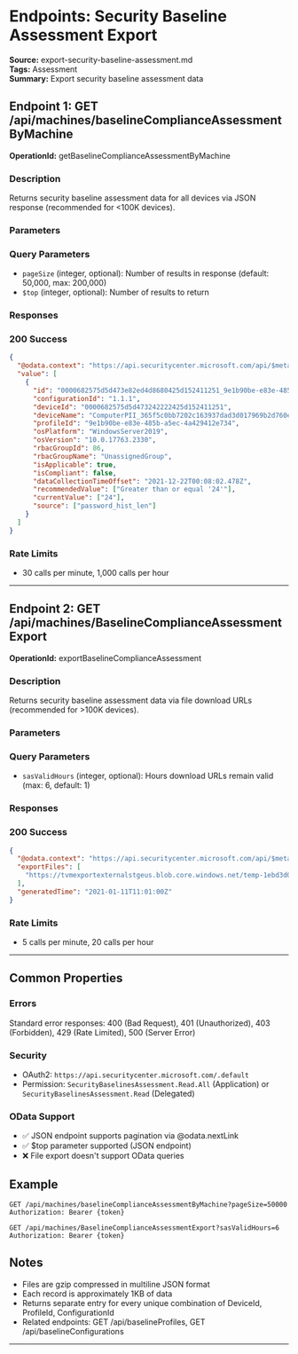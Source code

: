 # Endpoints: Security Baseline Assessment Export

**Source:** export-security-baseline-assessment.md  
**Tags:** Assessment  
**Summary:** Export security baseline assessment data  

## Endpoint 1: GET /api/machines/baselineComplianceAssessmentByMachine

**OperationId:** getBaselineComplianceAssessmentByMachine

### Description
Returns security baseline assessment data for all devices via JSON response (recommended for <100K devices).

### Parameters
### Query Parameters  
- `pageSize` (integer, optional): Number of results in response (default: 50,000, max: 200,000)
- `$top` (integer, optional): Number of results to return

### Responses
### 200 Success
```json
{
  "@odata.context": "https://api.securitycenter.microsoft.com/api/$metadata#Collection(microsoft.windowsDefenderATP.api.AssetBaselineAssessment)",
  "value": [
    {
      "id": "0000682575d5d473e82ed4d8680425d152411251_9e1b90be-e83e-485b-a5ec-4a429412e734_1.1.1",
      "configurationId": "1.1.1",
      "deviceId": "0000682575d5d473242222425d152411251",
      "deviceName": "ComputerPII_365f5c0bb7202c163937dad3d017969b2d760eb4.DomainPII_29596",
      "profileId": "9e1b90be-e83e-485b-a5ec-4a429412e734",
      "osPlatform": "WindowsServer2019",
      "osVersion": "10.0.17763.2330",
      "rbacGroupId": 86,
      "rbacGroupName": "UnassignedGroup",
      "isApplicable": true,
      "isCompliant": false,
      "dataCollectionTimeOffset": "2021-12-22T00:08:02.478Z",
      "recommendedValue": ["Greater than or equal '24'"],
      "currentValue": ["24"],
      "source": ["password_hist_len"]
    }
  ]
}
```

### Rate Limits
- 30 calls per minute, 1,000 calls per hour

---

## Endpoint 2: GET /api/machines/BaselineComplianceAssessmentExport

**OperationId:** exportBaselineComplianceAssessment

### Description
Returns security baseline assessment data via file download URLs (recommended for >100K devices).

### Parameters
### Query Parameters  
- `sasValidHours` (integer, optional): Hours download URLs remain valid (max: 6, default: 1)

### Responses
### 200 Success
```json
{
  "@odata.context": "https://api.securitycenter.microsoft.com/api/$metadata#microsoft.windowsDefenderATP.api.ExportFilesResponse",
  "exportFiles": [
    "https://tvmexportexternalstgeus.blob.core.windows.net/temp-1ebd3d09-d06a-4aad-ab80-ebc536cec61c/2021-12-22/0500/BaselineAssessmentExport/json/OrgId=<OrgId>/_RbacGroupId=<RbacGroupId>/part-00000-c09dfd00-2278-4735-b23a-71733751fcbc.c000.json.gz"
  ],
  "generatedTime": "2021-01-11T11:01:00Z"
}
```

### Rate Limits
- 5 calls per minute, 20 calls per hour

---

## Common Properties

### Errors
Standard error responses: 400 (Bad Request), 401 (Unauthorized), 403 (Forbidden), 429 (Rate Limited), 500 (Server Error)

### Security
- OAuth2: `https://api.securitycenter.microsoft.com/.default`
- Permission: `SecurityBaselinesAssessment.Read.All` (Application) or `SecurityBaselinesAssessment.Read` (Delegated)

### OData Support
- ✅ JSON endpoint supports pagination via @odata.nextLink
- ✅ $top parameter supported (JSON endpoint)
- ❌ File export doesn't support OData queries

## Example
```http
GET /api/machines/baselineComplianceAssessmentByMachine?pageSize=50000
Authorization: Bearer {token}

GET /api/machines/BaselineComplianceAssessmentExport?sasValidHours=6
Authorization: Bearer {token}
```

## Notes
- Files are gzip compressed in multiline JSON format
- Each record is approximately 1KB of data
- Returns separate entry for every unique combination of DeviceId, ProfileId, ConfigurationId
- Related endpoints: GET /api/baselineProfiles, GET /api/baselineConfigurations

---
